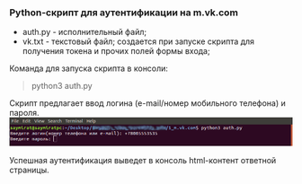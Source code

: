 ### Python-скрипт для аутентификации на m.vk.com

* auth.py - исполнительный файл;
* vk.txt - текстовый файл; создается при запуске скрипта для получения токена и прочих полей формы входа;

Команда для запуска скрипта в консоли:
> python3 auth.py

Скрипт предлагает ввод логина (e-mail/номер мобильного телефона) и пароля.
![Ввод логина и пароля](screenshot.png)

Успешная аутентификация выведет в консоль html-контент ответной страницы.